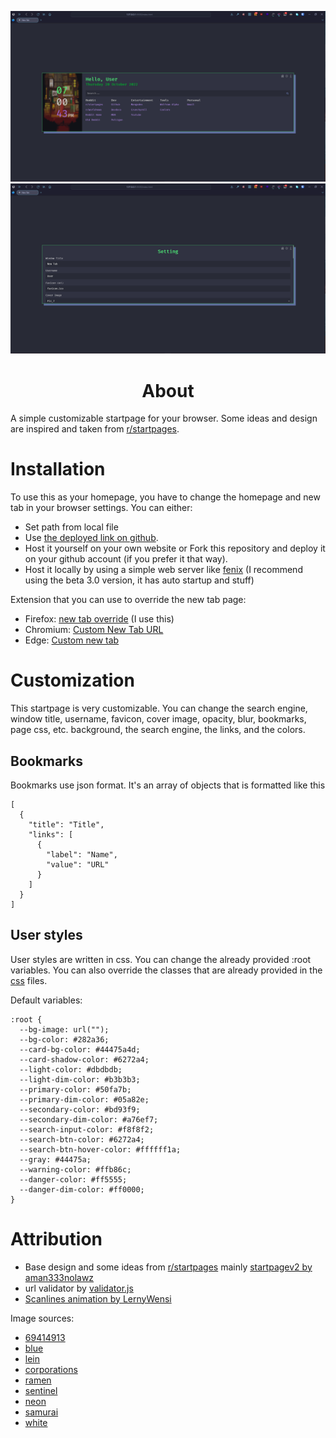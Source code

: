 <p align="center">
    <img src="https://github.com/Dadangdut33/Startpage/blob/master/preview1.png?raw=true" alt="Preview">
    <img src="https://github.com/Dadangdut33/Startpage/blob/master/preview2.png?raw=true" alt="Preview">
</p>

<h1 align="center">About</h1>

A simple customizable startpage for your browser. Some ideas and design are inspired and taken from [r/startpages](https://reddit.com/r/startpages).

# Installation

To use this as your homepage, you have to change the homepage and new tab in your browser settings. You can either:

- Set path from local file
- Use [the deployed link on github](https://dadangdut33.github.io/Startpage/).
- Host it yourself on your own website or Fork this repository and deploy it on your github account (if you prefer it that way).
- Host it locally by using a simple web server like [fenix](https://github.com/coreybutler/fenix/) (I recommend using the beta 3.0 version, it has auto startup and stuff)

Extension that you can use to override the new tab page:

- Firefox: [new tab override](https://addons.mozilla.org/en-US/firefox/addon/new-tab-override/) (I use this)
- Chromium: [Custom New Tab URL](https://chrome.google.com/webstore/detail/custom-new-tab-url/mmjbdbjnoablegbkcklggeknkfcjkjia?hl=en)
- Edge: [Custom new tab](https://microsoftedge.microsoft.com/addons/detail/custom-new-tab/onagfgjlokaciajhjmajljcfanonbmia)

# Customization

This startpage is very customizable. You can change the search engine, window title, username, favicon, cover image, opacity, blur, bookmarks, page css, etc. background, the search engine, the links, and the colors.

## Bookmarks

Bookmarks use json format. It's an array of objects that is formatted like this

```
[
  {
    "title": "Title",
    "links": [
      {
        "label": "Name",
        "value": "URL"
      }
    ]
  }
]
```

## User styles

User styles are written in css. You can change the already provided :root variables. You can also override the classes that are already provided in the [css](style.css) files.

Default variables:

```
:root {
  --bg-image: url("");
  --bg-color: #282a36;
  --card-bg-color: #44475a4d;
  --card-shadow-color: #6272a4;
  --light-color: #dbdbdb;
  --light-dim-color: #b3b3b3;
  --primary-color: #50fa7b;
  --primary-dim-color: #05a82e;
  --secondary-color: #bd93f9;
  --secondary-dim-color: #a76ef7;
  --search-input-color: #f8f8f2;
  --search-btn-color: #6272a4;
  --search-btn-hover-color: #ffffff1a;
  --gray: #44475a;
  --warning-color: #ffb86c;
  --danger-color: #ff5555;
  --danger-dim-color: #ff0000;
}
```

# Attribution

- Base design and some ideas from [r/startpages](https://reddit.com/r/startpages) mainly [startpagev2 by aman333nolawz](https://github.com/aman333nolawz/startpage-v2)
- url validator by [validator.js](https://github.com/validatorjs/validator.js)
- [Scanlines animation by LernyWensi](https://github.com/LernyWensi/Endless)

Image sources:

- [69414913](https://www.pixiv.net/en/artworks/69414913)
- [blue](https://twitter.com/i/web/status/974315063044603904)
- [lein](https://twitter.com/i/web/status/1161923643238039552)
- [corporations](https://www.artstation.com/artwork/Xnwnn3)
- [ramen](https://www.artstation.com/artwork/Xnwnn3)
- [sentinel](https://www.artstation.com/artwork/Xnwnn3)
- [neon](https://www.artstation.com/artwork/Xnwnn3)
- [samurai](https://www.artstation.com/artwork/Xnwnn3)
- [white](https://www.pixiv.net/en/artworks/69754916)

